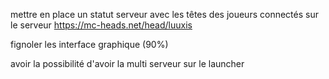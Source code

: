 mettre en place un statut serveur avec les têtes des joueurs connectés sur le serveur
https://mc-heads.net/head/luuxis

fignoler les interface graphique (90%)

avoir la possibilité d'avoir la multi serveur sur le launcher

